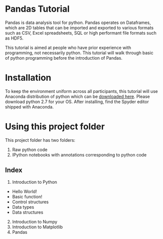 # Pandas Tutorial

Pandas is data analysis tool for python. Pandas operates on Dataframes, which are 2D tables that can be imported and exported to various formats such as CSV, Excel spreadsheets, SQL or high performant file formats such as HDF5. 

This tutorial is aimed at people who have prior experience with programming, not necessarily python. This tutorial will walk through basic of python programming before the introduction of Pandas.

# Installation
To keep the environment uniform across all participants, this tutorial will use Anaconda distribution of python which can be [downloaded here](https://www.continuum.io/downloads). Please download python 2.7 for your OS. After installing, find the Spyder editor shipped with Anaconda.

# Using this project folder
This project folder has two folders:  
1. Raw python code  
2. IPython notebooks with annotations corresponding to python code

## Index
1. Introduction to Python
  * Hello World!
  * Basic function!
  * Control structures
  * Data types
  * Data structures
2. Introduction to Numpy
3. Introduction to Matplotlib
4. Pandas
